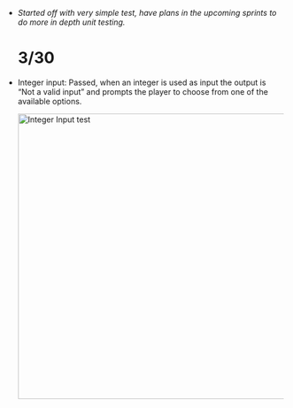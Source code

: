 
 - *Started off with very simple test, have plans in the upcoming sprints to do more in depth unit testing.*
   
   # 3/30
 - Integer input: Passed, when an integer is used as input the output is “Not a valid input” and prompts the player to choose from one of the available options.
   
   <img width="516" alt="Integer Input test" src="https://github.com/user-attachments/assets/a3188310-cf60-4030-a6aa-75ce28999717" />

